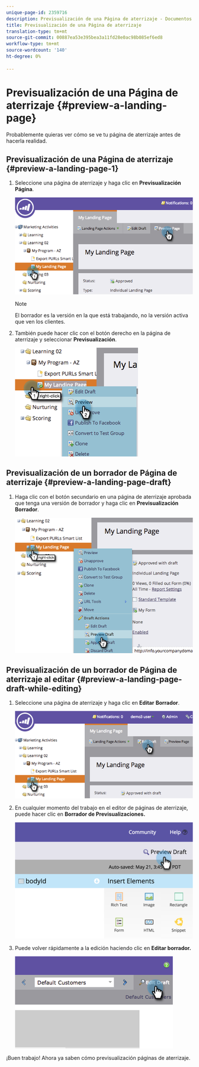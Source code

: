 ```yaml
---
unique-page-id: 2359716
description: Previsualización de una Página de aterrizaje - Documentos de marketing - Documentación del producto
title: Previsualización de una Página de aterrizaje
translation-type: tm+mt
source-git-commit: 00887ea53e395bea3a11fd28e0ac98b085ef6ed8
workflow-type: tm+mt
source-wordcount: '140'
ht-degree: 0%

---
```



# Previsualización de una Página de aterrizaje {#preview-a-landing-page}

Probablemente quieras ver cómo se ve tu página de aterrizaje antes de hacerla realidad.

## Previsualización de una Página de aterrizaje {#preview-a-landing-page-1}

1. Seleccione una página de aterrizaje y haga clic en **Previsualización** **Página**.

   ![](assets/image2014-9-16-16-3a21-3a10.png)

   >[!NOTE]
   >
   >El borrador es la versión en la que está trabajando, no la versión activa que ven los clientes.

1. También puede hacer clic con el botón derecho en la página de aterrizaje y seleccionar **Previsualización**.

   ![](assets/image2014-9-17-10-3a9-3a49.png)

## Previsualización de un borrador de Página de aterrizaje {#preview-a-landing-page-draft}

1. Haga clic con el botón secundario en una página de aterrizaje aprobada que tenga una versión de borrador y haga clic en **Previsualización** **Borrador**.

   ![](assets/image2014-9-17-10-3a9-3a56.png)

## Previsualización de un borrador de Página de aterrizaje al editar {#preview-a-landing-page-draft-while-editing}

1. Seleccione una página de aterrizaje y haga clic en **Editar** **Borrador**.

   ![](assets/image2014-9-17-10-3a10-3a4.png)

1. En cualquier momento del trabajo en el editor de páginas de aterrizaje, puede hacer clic en **Borrador de Previsualizaciones.**

   ![](assets/image2015-5-21-15-3a48-3a59.png)

1. Puede volver rápidamente a la edición haciendo clic en **Editar borrador.**

   ![](assets/image2014-9-17-10-3a10-3a20.png)

¡Buen trabajo! Ahora ya saben cómo previsualización páginas de aterrizaje.
